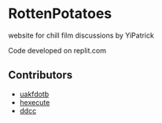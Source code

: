 # RottenPotatoes
website for chill film discussions by YiPatrick

Code developed on replit.com

Contributors
---
- [uakfdotb](https://github.com/uakfdotb)
- [hexecute](https://github.com/hexecute)
- [ddcc](https://github.com/ddcc)
